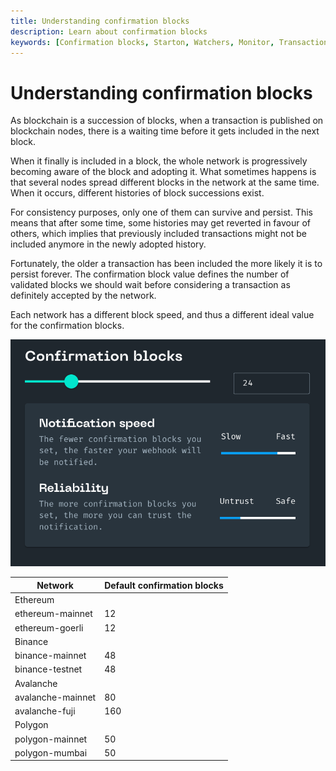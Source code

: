```yaml
---
title: Understanding confirmation blocks
description: Learn about confirmation blocks
keywords: [Confirmation blocks, Starton, Watchers, Monitor, Transaction]
---
```


# Understanding confirmation blocks

As blockchain is a succession of blocks, when a transaction is published on blockchain nodes, there is a waiting time before it gets included in the next block.

When it finally is included in a block, the whole network is progressively becoming aware of the block and adopting it.
What sometimes happens is that several nodes spread different blocks in the network at the same time.
When it occurs, different histories of block successions exist.

For consistency purposes, only one of them can survive and persist.
This means that after some time, some histories may get reverted in favour of others, which implies that previously included transactions might not be included anymore in the newly adopted history.

Fortunately, the older a transaction has been included the more likely it is to persist forever.
The confirmation block value defines the number of validated blocks we should wait before considering a transaction as definitely accepted by the network.

Each network has a different block speed, and thus a different ideal value for the confirmation blocks.

![Projects](src/confirmationblock.png)

| Network           | Default confirmation blocks |
| ----------------- | --------------------------- |
| Ethereum          |
| ethereum-mainnet  | 12                          |
| ethereum-goerli   | 12                          |
| Binance           |
| binance-mainnet   | 48                          |
| binance-testnet   | 48                          |
| Avalanche         |
| avalanche-mainnet | 80                          |
| avalanche-fuji    | 160                         |
| Polygon           |                             |
| polygon-mainnet   | 50                          |
| polygon-mumbai    | 50                          |
